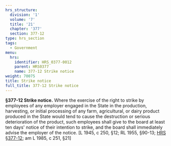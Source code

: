 ```yaml
---
hrs_structure:
  division: '1'
  volume: '7'
  title: '21'
  chapter: '377'
  section: 377-12
type: hrs_section
tags:
  - Government
menu:
  hrs:
    identifier: HRS_0377-0012
    parent: HRS0377
    name: 377-12 Strike notice
weight: 70075
title: Strike notice
full_title: 377-12 Strike notice
---
```

**§377-12 Strike notice.** Where the exercise of the right to strike by employees of any employer engaged in the State in the production, harvesting, or initial processing of any farm, agricultural, or dairy product produced in the State would tend to cause the destruction or serious deterioration of the product, such employees shall give to the board at least ten days' notice of their intention to strike, and the board shall immediately advise the employer of the notice. [L 1945, c 250, §12; RL 1955, §90-13; [HRS §377-12](/title-21/chapter-377/section-377-12/); am L 1985, c 251, §21]